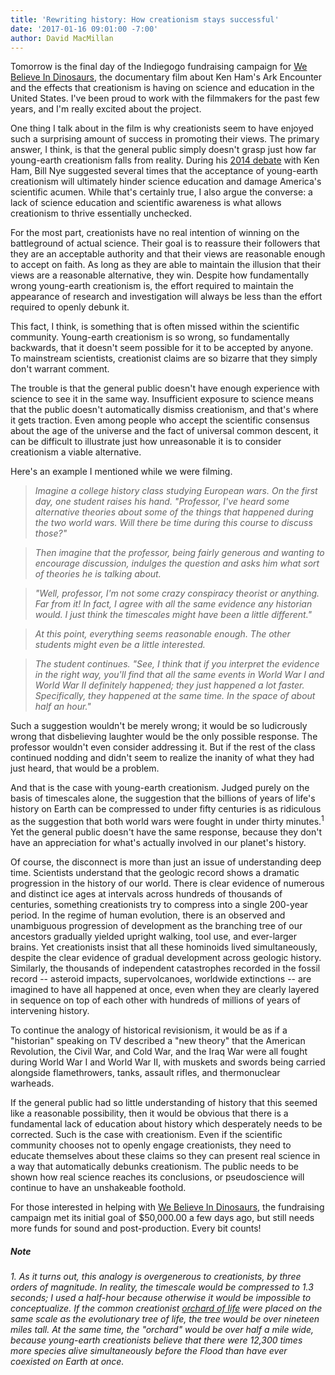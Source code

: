 ```yaml
---
title: 'Rewriting history: How creationism stays successful'
date: '2017-01-16 09:01:00 -7:00'
author: David MacMillan
---
```


Tomorrow is the final day of the Indiegogo fundraising campaign for [We Believe In Dinosaurs](https://www.indiegogo.com/projects/we-believe-in-dinosaurs-science/), the documentary film about Ken Ham's Ark Encounter and the effects that creationism is having on science and education in the United States. I've been proud to work with the filmmakers for the past few years, and I'm really excited about the project.

One thing I talk about in the film is why creationists seem to have enjoyed such a surprising amount of success in promoting their views. The primary answer, I think, is that the general public simply doesn't grasp just how far young-earth creationism falls from reality. During his [2014 debate](https://pandasthumb.org/archives/2014/01/former-creation.html) with Ken Ham, Bill Nye suggested several times that the acceptance of young-earth creationism will ultimately hinder science education and damage America's scientific acumen. While that's certainly true, I also argue the converse: a lack of science education and scientific awareness is what allows creationism to thrive essentially unchecked.
<!--more-->
For the most part, creationists have no real intention of winning on the battleground of actual science. Their goal is to reassure their followers that they are an acceptable authority and that their views are reasonable enough to accept on faith. As long as they are able to maintain the illusion that their views are a reasonable alternative, they win. Despite how fundamentally wrong young-earth creationism is, the effort required to maintain the appearance of research and investigation will always be less than the effort required to openly debunk it.

This fact, I think, is something that is often missed within the scientific community. Young-earth creationism is so wrong, so fundamentally backwards, that it doesn't seem possible for it to be accepted by anyone. To mainstream scientists, creationist claims are so bizarre that they simply don't warrant comment.

The trouble is that the general public doesn't have enough experience with science to see it in the same way. Insufficient exposure to science means that the public doesn't automatically dismiss creationism, and that's where it gets traction. Even among people who accept the scientific consensus about the age of the universe and the fact of universal common descent, it can be difficult to illustrate just how unreasonable it is to consider creationism a viable alternative.

Here's an example I mentioned while we were filming.

> *Imagine a college history class studying European wars. On the first day, one student raises his hand. "Professor, I've heard some alternative theories about some of the things that happened during the two world wars. Will there be time during this course to discuss those?"*

> *Then imagine that the professor, being fairly generous and wanting to encourage discussion, indulges the question and asks him what sort of theories he is talking about.*

> *"Well, professor, I'm not some crazy conspiracy theorist or anything. Far from it! In fact, I agree with all the same evidence any historian would. I just think the timescales might have been a little different."*

> *At this point, everything seems reasonable enough. The other students might even be a little interested.*

> *The student continues. "See, I think that if you interpret the evidence in the right way, you'll find that all the same events in World War I and World War II definitely happened; they just happened a lot faster. Specifically, they happened at the same time. In the space of about half an hour."*

Such a suggestion wouldn't be merely wrong; it would be so ludicrously wrong that disbelieving laughter would be the only possible response. The professor wouldn't even consider addressing it. But if the rest of the class continued nodding and didn't seem to realize the inanity of what they had just heard, that would be a problem. 

And that is the case with young-earth creationism. Judged purely on the basis of timescales alone, the suggestion that the billions of years of life's history on Earth can be compressed to under fifty centuries is as ridiculous as the suggestion that both world wars were fought in under thirty minutes.<sup>1</sup> Yet the general public doesn't have the same response, because they don't have an appreciation for what's actually involved in our planet's history.

Of course, the disconnect is more than just an issue of understanding deep time. Scientists understand that the geologic record shows a dramatic progression in the history of our world. There is clear evidence of numerous and distinct ice ages at intervals across hundreds of thousands of centuries, something creationists try to compress into a single 200-year period. In the regime of human evolution, there is an observed and unambiguous progression of development as the branching tree of our ancestors gradually yielded upright walking, tool use, and ever-larger brains. Yet creationists insist that all these hominoids lived simultaneously, despite the clear evidence of gradual development across geologic history. Similarly, the thousands of independent catastrophes recorded in the fossil record -- asteroid impacts, supervolcanoes, worldwide extinctions -- are imagined to have all happened at once, even when they are clearly layered in sequence on top of each other with hundreds of millions of years of intervening history.

To continue the analogy of historical revisionism, it would be as if a "historian" speaking on TV described a "new theory" that the American Revolution, the Civil War, and Cold War, and the Iraq War were all fought during World War I and World War II, with muskets and swords being carried alongside flamethrowers, tanks, assault rifles, and thermonuclear warheads. 

If the general public had so little understanding of history that this seemed like a reasonable possibility, then it would be obvious that there is a fundamental lack of education about history which desperately needs to be corrected. Such is the case with creationism. Even if the scientific community chooses not to openly engage creationists, they need to educate themselves about these claims so they can present real science in a way that automatically debunks creationism. The public needs to be shown how real science reaches its conclusions, or pseudoscience will continue to have an unshakeable foothold.

For those interested in helping with [We Believe In Dinosaurs](https://www.indiegogo.com/projects/we-believe-in-dinosaurs-science/), the fundraising campaign met its initial goal of $50,000.00 a few days ago, but still needs more funds for sound and post-production. Every bit counts!

##### Note #

###### 1. As it turns out, this analogy is overgenerous to creationists, by three orders of magnitude. In reality, the timescale would be compressed to 1.3 seconds; I used a half-hour because otherwise it would be impossible to conceptualize. If the common creationist [orchard of life](http://www.myreadydefense.org/wp-content/uploads/Creation-Orchard-vs.-Evolutionary-Tree.png) were placed on the same scale as the evolutionary tree of life, the tree would be over nineteen miles tall. At the same time, the "orchard" would be over half a mile wide, because young-earth creationists believe that there were 12,300 times more species alive simultaneously before the Flood than have ever coexisted on Earth at once.
